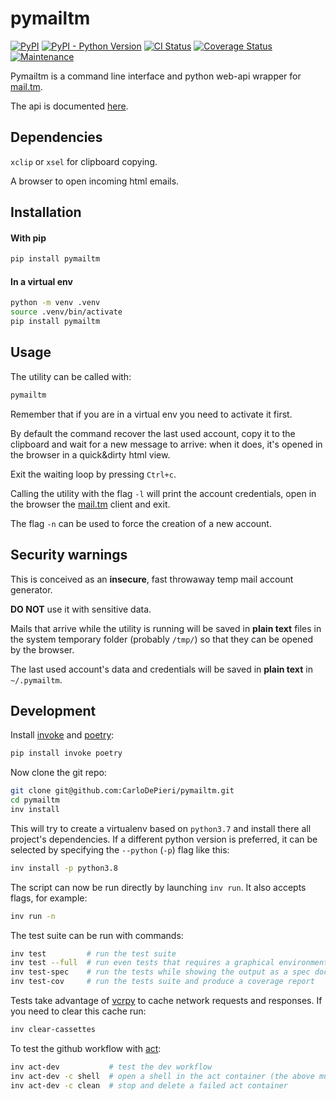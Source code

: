 # pymailtm

[![PyPI](https://img.shields.io/pypi/v/pymailtm)](https://pypi.org/project/pymailtm/) [![PyPI - Python Version](https://img.shields.io/pypi/pyversions/pymailtm)](https://pypi.org/project/pymailtm/) [![CI Status](https://img.shields.io/github/workflow/status/CarloDePieri/pymailtm/prod?logo=github)](https://github.com/CarloDePieri/pymailtm/actions/workflows/prod.yml) [![Coverage Status](https://coveralls.io/repos/github/CarloDePieri/pymailtm/badge.svg?branch=master)](https://coveralls.io/github/CarloDePieri/pymailtm?branch=master) [![Maintenance](https://img.shields.io/maintenance/yes/2021)](https://github.com/CarloDePieri/pymailtm/)

Pymailtm is a command line interface and python web-api wrapper for [mail.tm](https://mail.tm).

The api is documented [here](https://api.mail.tm/).

## Dependencies

`xclip` or `xsel` for clipboard copying.

A browser to open incoming html emails.

## Installation

#### With pip

```bash
pip install pymailtm
```

#### In a virtual env

```bash
python -m venv .venv
source .venv/bin/activate
pip install pymailtm
```

## Usage

The utility can be called with:

```bash
pymailtm
```

Remember that if you are in a virtual env you need to activate it first.

By default the command recover the last used account, copy it to the clipboard
and wait for a new message to arrive: when it does, it's opened in the browser
in a quick&dirty html view.

Exit the waiting loop by pressing `Ctrl+c`.

Calling the utility with the flag `-l` will print the account credentials, open
in the browser the [mail.tm](https://mail.tm) client and exit.

The flag `-n` can be used to force the creation of a new account.

## Security warnings

This is conceived as an **insecure**, fast throwaway temp mail account generator.

**DO NOT** use it with sensitive data.

Mails that arrive while the utility is running will be saved in **plain text**
files in the system temporary folder (probably `/tmp/`) so that they can be
opened by the browser.

The last used account's data and credentials will be saved in
**plain text** in `~/.pymailtm`.


## Development

Install [invoke](http://pyinvoke.org/) and [poetry](https://python-poetry.org/):

```bash
pip install invoke poetry
```

Now clone the git repo:

```bash
git clone git@github.com:CarloDePieri/pymailtm.git
cd pymailtm
inv install
```

This will try to create a virtualenv based on `python3.7` and install there all
project's dependencies. If a different python version is preferred, it can be
selected by specifying  the `--python` (`-p`) flag like this:

```bash
inv install -p python3.8
```

The script can now be run directly by launching `inv run`. It also accepts flags,
for example:

```bash
inv run -n
```

The test suite can be run with commands:

```bash
inv test         # run the test suite
inv test --full  # run even tests that requires a graphical environment
inv test-spec    # run the tests while showing the output as a spec document
inv test-cov     # run the tests suite and produce a coverage report
```

Tests take advantage of [vcrpy](https://github.com/kevin1024/vcrpy) to cache
network requests and responses. If you need to clear this cache run:

```bash
inv clear-cassettes
```

To test the github workflow with [act](https://github.com/nektos/act):

```bash
inv act-dev           # test the dev workflow
inv act-dev -c shell  # open a shell in the act container (the above must fail first!)
inv act-dev -c clean  # stop and delete a failed act container
```
